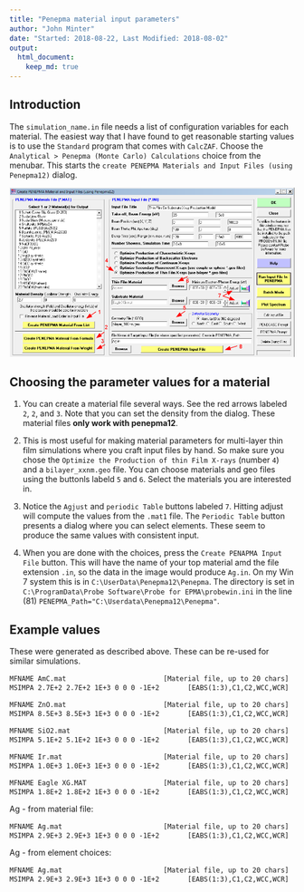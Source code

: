 ```yaml
---
title: "Penepma material input parameters"
author: "John Minter"
date: "Started: 2018-08-22, Last Modified: 2018-08-02"
output:
  html_document:
    keep_md: true
---
```




## Introduction

The `simulation_name.in` file needs a list of configuration variables
for each material. The easiest way that I have found to get reasonable
starting values is to use the `Standard` program that comes with
`CalcZAF`. Choose the `Analytical > Penepma (Monte Carlo) Calculations`
choice from the menubar. This starts the
`create PENEPMA Materials and Input Files (using Penepma12)` dialog.

![Top of penepma12 Configuration  dialog](./img/penepma-setup.png)

## Choosing the parameter values for a material

1. You can create a material file several ways. See the red arrows labeled
`2`, `2`, and `3`. Note that you can set the density from the dialog.
These material files **only work with penepma12**. 

2. This is most useful for making material parameters for multi-layer thin
film simulations where you craft input files by hand. So make sure you
chose the `Optimize the Production of thin Film X-rays` (number `4`) and a
`bilayer_xxnm.geo` file. You can choose materials and geo files
using the buttonls labeld `5` and `6`. Select the materials you are interested
in.

3. Notice the `Agjust` and `periodic Table` buttons labeled `7`. Hitting adjust
will compute the values from the `.mat1` file. The `Periodic Table` button 
presents a dialog where you can select elements. These seem to produce the same
values with consistent input.

4. When you are done with the choices, press the `Create PENAPMA Input File`
button. This will have the name of your top material amd the file extension
`.in`, so the data in the image would produce `Ag.in`. On my Win 7 system
this is in `C:\UserData\Penepma12\Penepma`. The directory is set in 
`C:\ProgramData\Probe Software\Probe for EPMA\probewin.ini` in the
line (81) `PENEPMA_Path="C:\Userdata\Penepma12\Penepma"`.

## Example values


These were generated as described above. These can be re-used for
similar simulations.


```
MFNAME AmC.mat                        [Material file, up to 20 chars]
MSIMPA 2.7E+2 2.7E+2 1E+3 0 0 0 -1E+2       [EABS(1:3),C1,C2,WCC,WCR]
```

```
MFNAME ZnO.mat                        [Material file, up to 20 chars]
MSIMPA 8.5E+3 8.5E+3 1E+3 0 0 0 -1E+2       [EABS(1:3),C1,C2,WCC,WCR]
```

```
MFNAME SiO2.mat                       [Material file, up to 20 chars]
MSIMPA 5.1E+2 5.1E+2 1E+3 0 0 0 -1E+2       [EABS(1:3),C1,C2,WCC,WCR]
```

```
MFNAME Ir.mat                         [Material file, up to 20 chars]
MSIMPA 1.0E+3 1.0E+3 1E+3 0 0 0 -1E+2       [EABS(1:3),C1,C2,WCC,WCR]
```

```
MFNAME Eagle XG.MAT                   [Material file, up to 20 chars]
MSIMPA 1.8E+2 1.8E+2 1E+3 0 0 0 -1E+2       [EABS(1:3),C1,C2,WCC,WCR]
```

Ag - from material file:

```
MFNAME Ag.mat                         [Material file, up to 20 chars]
MSIMPA 2.9E+3 2.9E+3 1E+3 0 0 0 -1E+2       [EABS(1:3),C1,C2,WCC,WCR]
```

Ag - from element choices:

```
MFNAME Ag.mat                         [Material file, up to 20 chars]
MSIMPA 2.9E+3 2.9E+3 1E+3 0 0 0 -1E+2       [EABS(1:3),C1,C2,WCC,WCR]
```



